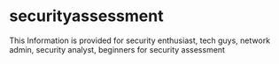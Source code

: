 # securityassessment
This Information is provided for security enthusiast, tech guys, network admin, security analyst, beginners for security assessment
